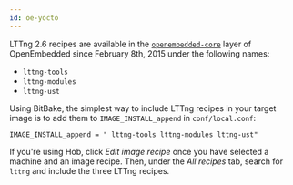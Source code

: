 ```yaml
---
id: oe-yocto
---
```


LTTng 2.6 recipes are available in the
<code><a href="http://layers.openembedded.org/layerindex/branch/master/layer/openembedded-core/" class="ext">openembedded-core</a></code>
layer of OpenEmbedded since February 8th, 2015 under the following
names:

  * `lttng-tools`
  * `lttng-modules`
  * `lttng-ust`

Using BitBake, the simplest way to include LTTng recipes in your
target image is to add them to `IMAGE_INSTALL_append` in
`conf/local.conf`:

~~~ text
IMAGE_INSTALL_append = " lttng-tools lttng-modules lttng-ust"
~~~

If you're using Hob, click _Edit image recipe_ once you have selected
a machine and an image recipe. Then, under the _All recipes_ tab, search
for `lttng` and include the three LTTng recipes.
